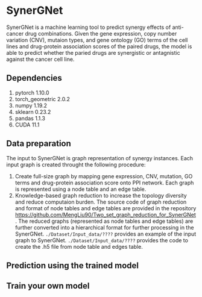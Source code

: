 # SynerGNet
SynerGNet is a machine learning tool to predict synergy effects of anti-cancer drug combinations. Given the gene expression, copy number variation (CNV), mutaion types, and gene ontology (GO) terms of the cell lines and drug-protein association scores of the paired drugs, the model is able to predict whether the paried drugs are synergistic or antagnistic against the cancer cell line.
## Dependencies
1. pytorch 1.10.0
2. torch_geometric 2.0.2
3. numpy 1.19.2
4. sklearn 0.23.2
5. pandas 1.1.3
6. CUDA 11.1
## Data preparation
The input to SynerGNet is graph representation of synergy instances. Each input graph is created throught the following procedure:

1. Create full-size graph by mapping gene expression, CNV, mutation, GO terms and drug-protein association score onto PPI network. Each graph is represented using a node table and an edge table.
2. Knowledge-based graph reduction to increase the topology diversity and reduce computaion burden.
The source code of graph reduction and format of node tables and edge tables are provided in the repository https://github.com/MengLiu90/Two_set_graph_reduction_for_SynerGNet.
The reduced graphs (represented as node tables and edge tables) are further converted into a hierarchical format for further processing in the SynerGNet. ```./Dataset/Input_data/????``` provides an example of the input graph to SynerGNet.
```./Dataset/Input_data/????``` provides the code to create the .h5 file from node table and edges table.
  
## Prediction using the trained model

## Train your own model
